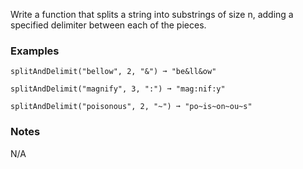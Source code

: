 Write a function that splits a string into substrings of size n, adding a specified delimiter between each of the pieces.


### Examples ###
    splitAndDelimit("bellow", 2, "&") ➞ "be&ll&ow"

    splitAndDelimit("magnify", 3, ":") ➞ "mag:nif:y"

    splitAndDelimit("poisonous", 2, "~") ➞ "po~is~on~ou~s"


### Notes ###
N/A